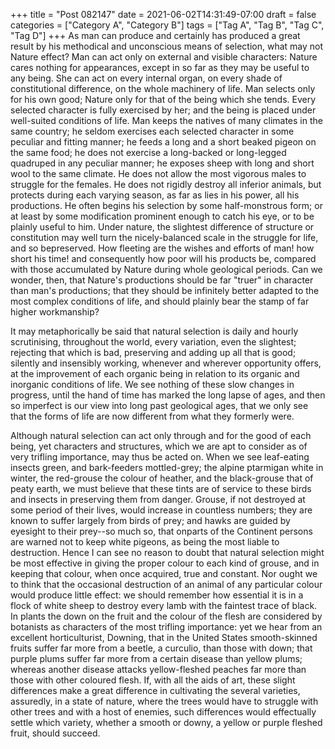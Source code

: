 +++
title = "Post 082147"
date = 2021-06-02T14:31:49-07:00
draft = false
categories = ["Category A", "Category B"]
tags = ["Tag A", "Tag B", "Tag C", "Tag D"]
+++
As man can produce and certainly has produced a great result by his methodical and unconscious means of selection, what may not Nature effect? Man can act only on external and visible characters: Nature cares nothing for appearances, except in so far as they may be useful to any being. She can act on every internal organ, on every shade of constitutional difference, on the whole machinery of life. Man selects only for his own good; Nature only for that of the being which she tends. Every selected character is fully exercised by her; and the being is placed under well-suited conditions of life. Man keeps the natives of many climates in the same country; he seldom exercises each selected character in some peculiar and fitting manner; he feeds a long and a short beaked pigeon on the same food; he does not exercise a long-backed or long-legged quadruped in any peculiar manner; he exposes sheep with long and short wool to the same climate. He does not allow the most vigorous males to struggle for the females. He does not rigidly destroy all inferior animals, but protects during each varying season, as far as lies in his power, all his productions. He often begins his selection by some half-monstrous form; or at least by some modification prominent enough to catch his eye, or to be plainly useful to him. Under nature, the slightest difference of structure or constitution may well turn the nicely-balanced scale in the struggle for life, and so bepreserved. How fleeting are the wishes and efforts of man! how short his time! and consequently how poor will his products be, compared with those accumulated by Nature during whole geological periods. Can we wonder, then, that Nature's productions should be far "truer" in character than man's productions; that they should be infinitely better adapted to the most complex conditions of life, and should plainly bear the stamp of far higher workmanship?

It may metaphorically be said that natural selection is daily and hourly scrutinising, throughout the world, every variation, even the slightest; rejecting that which is bad, preserving and adding up all that is good; silently and insensibly working, whenever and wherever opportunity offers, at the improvement of each organic being in relation to its organic and inorganic conditions of life. We see nothing of these slow changes in progress, until the hand of time has marked the long lapse of ages, and then so imperfect is our view into long past geological ages, that we only see that the forms of life are now different from what they formerly were.

Although natural selection can act only through and for the good of each being, yet characters and structures, which we are apt to consider as of very trifling importance, may thus be acted on. When we see leaf-eating insects green, and bark-feeders mottled-grey; the alpine ptarmigan white in winter, the red-grouse the colour of heather, and the black-grouse that of peaty earth, we must believe that these tints are of service to these birds and insects in preserving them from danger. Grouse, if not destroyed at some period of their lives, would increase in countless numbers; they are known to suffer largely from birds of prey; and hawks are guided by eyesight to their prey--so much so, that onparts of the Continent persons are warned not to keep white pigeons, as being the most liable to destruction. Hence I can see no reason to doubt that natural selection might be most effective in giving the proper colour to each kind of grouse, and in keeping that colour, when once acquired, true and constant. Nor ought we to think that the occasional destruction of an animal of any particular colour would produce little effect: we should remember how essential it is in a flock of white sheep to destroy every lamb with the faintest trace of black. In plants the down on the fruit and the colour of the flesh are considered by botanists as characters of the most trifling importance: yet we hear from an excellent horticulturist, Downing, that in the United States smooth-skinned fruits suffer far more from a beetle, a curculio, than those with down; that purple plums suffer far more from a certain disease than yellow plums; whereas another disease attacks yellow-fleshed peaches far more than those with other coloured flesh. If, with all the aids of art, these slight differences make a great difference in cultivating the several varieties, assuredly, in a state of nature, where the trees would have to struggle with other trees and with a host of enemies, such differences would effectually settle which variety, whether a smooth or downy, a yellow or purple fleshed fruit, should succeed.
